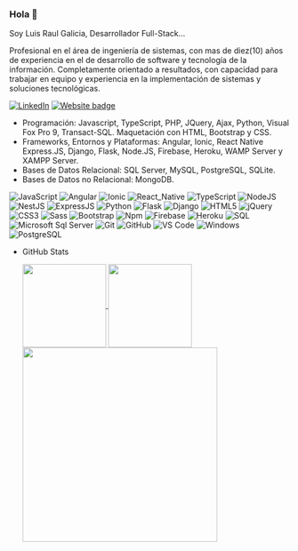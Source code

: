 ### Hola 👋

Soy Luis Raul Galicia, Desarrollador Full-Stack...

Profesional en el área de ingeniería de sistemas, con mas de diez(10) años de experiencia en el de desarrollo de software y tecnología de la información. Completamente orientado a resultados, con capacidad para trabajar en equipo y experiencia en la implementación de sistemas y soluciones tecnológicas.

<a href="https://www.linkedin.com/in/luis-raul-galicia-lugo" target="_blank"><img src="https://img.shields.io/badge/LinkedIn-%230077B5.svg?&style=flat-square&logo=linkedin&logoColor=white" alt="LinkedIn"></a>
<a href="https://luisgaliciadev.web.app/#/home" target="_blank"><img alt="Website badge" src="https://img.shields.io/badge/website-up-brightgreen"></a>

-	Programación: Javascript, TypeScript, PHP, JQuery, Ajax, Python, Visual Fox Pro 9, Transact-SQL. Maquetación con HTML, Bootstrap y CSS.
-	Frameworks, Entornos y Plataformas: Angular, Ionic, React Native Express.JS, Django, Flask, Node.JS, Firebase, Heroku, WAMP Server y XAMPP Server.
-	Bases de Datos Relacional: SQL Server, MySQL, PostgreSQL, SQLite.
-	Bases de Datos no Relacional: MongoDB.

![JavaScript](https://img.shields.io/badge/-JavaScript-%23F7DF1C?style=flat-square&logo=javascript&logoColor=000000&labelColor=%23F7DF1C&color=%23FFCE5A)
![Angular](https://img.shields.io/badge/-Angular-%23E44D27?style=flat-square&logo=angular&logoColor=ffffff)
![Ionic](https://img.shields.io/badge/-Ionic-3776AB?style=flat-square&logo=ionic&logoColor=ffffff)
![React_Native](https://img.shields.io/badge/-React_Native-%23000000?style=flat-square&logo=React&logoColor=00D8FD)
![TypeScript](https://img.shields.io/badge/-TypeScript-000000?style=flat&logo=typescript)
![NodeJS](https://img.shields.io/badge/-NodeJS-339933?style=flat-square&logo=Node.js&logoColor=ffffff)
![NestJS](https://img.shields.io/badge/-NestJS-%23E44D27?style=flat-square&logo=nestjs&logoColor=ffffff)
![ExpressJS](https://img.shields.io/badge/Express-JS-yellow)
![Python](http://img.shields.io/badge/-Python-3776AB?style=flat-square&logo=python&logoColor=ffffff)
![Flask](https://img.shields.io/badge/-Flask-222222?style=flat&logo=Flask)
![Django](https://img.shields.io/badge/-Django-339933?style=flat-square&logo=django&logoColor=ffffff)
![HTML5](https://img.shields.io/badge/-HTML5-%23E44D27?style=flat-square&logo=html5&logoColor=ffffff)
![jQuery](https://img.shields.io/badge/-jQuery-222222?style=flat&logo=jQuery&logoColor=0769AD)
![CSS3](https://img.shields.io/badge/-CSS3-%231572B6?style=flat-square&logo=css3)
![Sass](https://img.shields.io/badge/-Sass-%23CC6699?style=flat-square&logo=sass&logoColor=ffffff)
![Bootstrap](https://img.shields.io/badge/-Bootstrap-563D7C?style=flat-square&logo=Bootstrap)
![Npm](https://img.shields.io/badge/-npm-CB3837?style=flat-square&logo=npm)
![Firebase](https://img.shields.io/badge/-Firebase-FFCA28?style=flat-square&logo=firebase&logoColor=ffffff)
![Heroku](https://img.shields.io/badge/-Heroku-%23F05032?style=flat-square&logo=heroku&logoColor=%23ffffff)
![SQL](https://img.shields.io/badge/-SQL-000000?style=flat&logo=postgresql)
![Microsoft Sql Server](https://img.shields.io/badge/-Sql%20Server-CC2927?style=flat-square&logo=microsoft-sql-server&logoColor=ffffff)
![Git](https://img.shields.io/badge/-Git-%23F05032?style=flat-square&logo=git&logoColor=%23ffffff)
![GitHub](https://img.shields.io/badge/-GitHub-181717?style=flat-square&logo=github)
![VS Code](http://img.shields.io/badge/-VS%20Code-007ACC?style=flat-square&logo=visual-studio-code&logoColor=ffffff)
![Windows](http://img.shields.io/badge/-Windows-0078D6?style=flat-square&logo=windows&logoColor=ffffff)
![PostgreSQL](https://img.shields.io/badge/-PostgreSQL-336791?style=flat-square&logo=postgresql)


- GitHub Stats
  
  <a href="https://github-readme-stats.vercel.app/api?username=luisgaliciadev&show_icons=true&theme=tokyonight">
    <img height="150" align="center" src="https://github-readme-stats.vercel.app/api?username=luisgaliciadev&show_icons=true&theme=tokyonight" />
  </a>  
  <a href="https://github-readme-stats.vercel.app/api/top-langs/?username=luisgaliciadev&layout=compact&theme=tokyonight">
    <img height="150" align="center" src="https://github-readme-stats.vercel.app/api/top-langs/?username=luisgaliciadev&layout=compact&theme=tokyonight" />
  </a>
  <a href="https://github-readme-stats.vercel.app/api/top-langs/?username=luisgaliciadev&langs_count=8&theme=tokyonight">
     <img height="350" align="center" src="https://github-readme-stats.vercel.app/api/top-langs/?username=luisgaliciadev&langs_count=8&theme=tokyonight" />
  </a>
  
  
   
 

  
  



  
<!--
**luisgaliciadev/luisgaliciadev** is a ✨ _special_ ✨ repository because its `README.md` (this file) appears on your GitHub profile.

Here are some ideas to get you started:

- 🔭 I’m currently working on ...
- 🌱 I’m currently learning ...
- 👯 I’m looking to collaborate on ...
- 🤔 I’m looking for help with ...
- 💬 Ask me about ...
- 📫 How to reach me: ...
- 😄 Pronouns: ...
- ⚡ Fun fact: ...
-->
